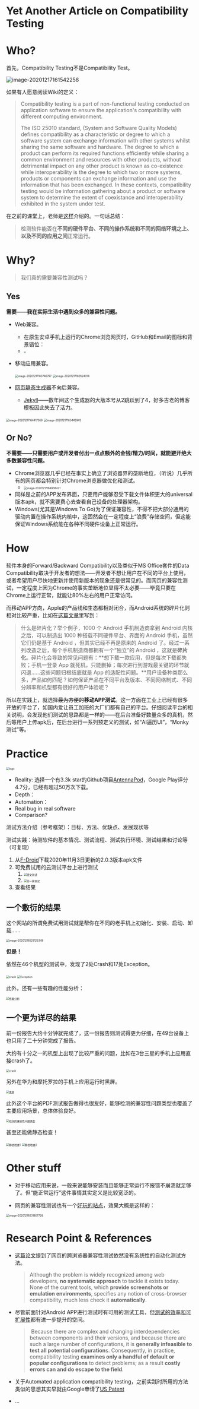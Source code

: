 # Yet Another Article on Compatibility Testing

# Who?

首先，Compatibility Testing不是Compatibility Test。

![image-20201217161542258](report.assets/image-20201217161542258.png)

如果有人愿意阅读Wiki的定义：

>   Compatibility testing is a part of non-functional testing conducted on application software to ensure the application's compatibility with different computing environment.
>
>   The ISO 25010 standard, (System and Software Quality Models) defines compatibility as a characteristic or degree to which a software system can exchange information with other systems whilst sharing the same software and hardware. The degree to which a product can perform its required functions efficiently while sharing a common environment and resources with other products, without detrimental impact on any other product is known as co-existence while interoperability is the degree to which two or more systems, products or components can exchange information and use the information that has been exchanged. In these contexts, compatibility testing would be information gathering about a product or software system to determine the extent of coexistance and interoperability exhibited in the system under test.

在之前的课堂上，老师是[这样](https://st-intro.pblo.gq/ch4/04-03-user-friendly-testing#compatibility-testing)介绍的。一句话总结：

>   ​	检测软件能否在**不同的硬件平台、不同的操作系统和不同的网络环境之上、以及不同的应用之间**正常运行。

# Why?

>   我们真的需要兼容性测试吗？

## Yes

**需要——我在实际生活中遇到众多的兼容性问题。**

-   Web兼容。
    -   在原生安卓手机上运行的Chrome浏览网页时，GitHub和Email的图标和背景错位：
    -   <img src="report.assets/chromeOnAndroid.png" style="zoom: 33%;" />
    
-   移动应用兼容。

    <img src="report.assets/image-20201217183746797.png" alt="image-20201217183746797" style="zoom:50%;" />

    <img src="report.assets/image-20201217163524014.png" alt="image-20201217163524014" style="zoom:50%;" />


-   [网页静态生成器](https://github.com/stkevintan/canoe-blog)不向后兼容。
    -   [Jekyll](https://jekyllrb.com/)——数年间这个生成器的大版本号从2跳跃到了4，好多古老的博客模板因此失去了活力。
    

<img src="report.assets/image-20201217164417569.png" alt="image-20201217164417569" style="zoom:50%;" />
   <img src="report.assets/image-20201217163445945.png" alt="image-20201217163445945" style="zoom:50%;" />

## Or No?

**不需要——只需要用户或开发者付出一点点额外的金钱/精力/时间，就能避开绝大多数兼容性问题。**

-   Chrome浏览器几乎已经在事实上确立了浏览器界的垄断地位，（听说）几乎所有的网页都会特别针对Chrome浏览器做优化和测试。
    -   <img src="report.assets/image-20201217164936421.png" alt="image-20201217164936421" style="zoom:50%;" />
-   同样是之前的APP发布界面，只要用户能够忍受下载文件体积更大的universal版本apk，就不需要费心去查看自己设备的处理器架构。
-   Windows(尤其是Windows To Go)为了保证兼容性，不得不把大部分通用的驱动内置在操作系统内核中，这固然会在一定程度上“浪费”存储空间，但这能保证Windows系统能在各种不同硬件设备上正常运行。

# How

软件本身的Forward/Backward Compatibility以及类似于MS Office套件的Data Compatibility取决于开发者的想法——开发者不想让用户在不同的平台上使用，或者希望用户尽快地更新并使用新版本的现象还是很常见的。而网页的兼容性测试，一定程度上因为Chrome的事实垄断地位显得不太必要——毕竟只要在Chrome上运行正常，就能让80%左右的用户正常访问。

而移动APP方向，Apple的产品线和生态都相对闭合，而Android系统的碎片化则相对比较严重，比如在[这篇文章](https://new.qq.com/omn/20191015/20191015A03JFM00.html)里写到：

>   什么是碎片化？举个例子，1000 个 Android 手机制造商拿到 Android 内核之后，可以制造出 1000 种搭载不同硬件平台、界面的 Android 手机，虽然它们仍是基于 Android ，但其实已经不再是原来的 Android 了。经过一系列改造之后，每个手机制造商都拥有一个“独立”的 Android ，这就是**碎片化**。碎片化会导致的常见问题有：**想下载一款应用，但是每次下载都失败；手机一登录 App 就死机，只能删掉；每次进行到游戏最关键的环节就闪退……这些问题归根结底就是 App 的适配性问题。**用户设备种类那么多，产品如何匹配？如何保证产品在不同平台及版本、不同网络制式、不同分辨率和机型都有很好的用户体验呢？

所以在实践上，就选择~~最为方便的~~**移动APP测试**。这一方面在工业上已经有很多开放的平台了，如国内爱让员工加班的大厂们都有自己的平台。仔细阅读平台的相关说明，会发现他们测试的思路都是一样的——在后台准备好数量众多的真机，然后等用户上传apk后，在后台进行一系列预定义的测试，如“AI遍历UI”，“Monky测试”等。

# Practice

<img src="report.assets/image-20201219222112016.png" alt="logo" style="zoom:50%;" />

-   Reality:  选择一个有3.3k star的Github项目[AntennaPod](https://antennapod.org/)，Google Play评分4.7分，已经有超过50万次下载。
-   Depth：
-   Automation：
-   Real bug in real software
-   Comparison?

测试方法介绍（参考框架）：目标、方法、优缺点、发展现状等

测试实践：待测软件的基本情况、测试流程、测试执行环境、测试结果和讨论等（可复现）

1.  从[F-Droid](https://f-droid.org/packages/de.danoeh.antennapod/)下载2020年11月3日更新的2.0.3版本apk文件
2.  可免费试用的云测试平台上进行测试
    1.  <img src="report.assets/image-20201219223520058.png" alt="提交测试" style="zoom:50%;" />
    2.  <img src="report.assets/image-20201219224118459.png" alt="另一家测试" style="zoom:50%;" />
3.  查看结果

## 一个敷衍的结果

这个网站的所谓免费试用测试就是帮你在不同的老手机上初始化、安装、启动、卸载……

<img src="report.assets/image-20201219225123348.png" alt="image-20201219225123348" style="zoom:50%;" />

**但是！**

依然在46个机型的测试中，发现了2处Crash和17处Exception。

<img src="report.assets/image-20201219225426439.png" alt="crash" style="zoom:50%;" />

<img src="report.assets/image-20201219225508605.png" alt="Exception" style="zoom: 50%;" />

此外，还有一些有趣的性能分析：

<img src="report.assets/image-20201219225611834.png" alt="性能分析" style="zoom:50%;" />

## 一个更为详尽的结果

前一份报告大约十分钟就完成了，这一份报告则测试得更为仔细，在49台设备上也只用了二十分钟完成了报告。

大约有十分之一的机型上出现了比较严重的问题，比如在3台三星的手机上应用直接crash了。

<img src="report.assets/image-20201219230226875.png" alt="crash" style="zoom:50%;" />

另外在华为和摩托罗拉的手机上应用运行时黑屏。

<img src="report.assets/image-20201219230322085.png" alt="黑屏" style="zoom:50%;" />

此外这个平台的PDF测试报告做得也很友好，能够检测的兼容性问题类型也覆盖了主要应用场景，总体体验良好。

<img src="report.assets/image-20201219230520272.png" alt="检测的兼容性问题类型" style="zoom:50%;" />

甚至还能做静态检查！

<img src="report.assets/image-20201219231100323.png" alt="静态检查1" style="zoom:50%;" />

<img src="report.assets/image-20201219231203314.png" alt="静态检查2" style="zoom:50%;" />

# Other stuff

-   对于移动应用来说，一般来说能够安装而且能够正常运行不报错不崩溃就足够了。但“能正常运行”这件事情其实定义是比较宽泛的。

-   网页的兼容性测试也有一个[好玩的站点](https://www.browserling.com/)，效果大概是这样的：

<img src="report.assets/image-20201219231807726.png" alt="image-20201219231807726" style="zoom:50%;" />

# Research Point & References

-   [这篇论文](https://dl.acm.org/doi/abs/10.1145/1985793.1985870)提到了网页的跨浏览器兼容性测试依然没有系统性的自动化测试方法。

    >   Although the problem is widely recognized among web developers, **no systematic approach** to tackle it exists today. None of the current tools, which **provide screenshots or emulation environments**, specifies any notion of cross-browser compatibility, much less check it **automatically**.

-   尽管前面针对Android APP进行测试时有可用的测试工具，但[测试的效率和可扩展性](https://dl.acm.org/doi/abs/10.1145/1390630.1390640)都有进一步提升的空间。

    >   ​	Because there are complex and changing interdependencies between components and their versions, and because there are such a large number of configurations, it is **generally infeasible to test all potential configuration**s. Consequently, in practice, compatibility testing **examines only a handful of default or popular configurations** to detect problems; as a result **costly errors can and do escape to the field**.

-   关于Automated application compatibility testing，之前实践时所用的方法类似的思想其实早就由Google申请了[US Patent](https://patents.google.com/patent/US8996988B2/en)

-   ...

    


